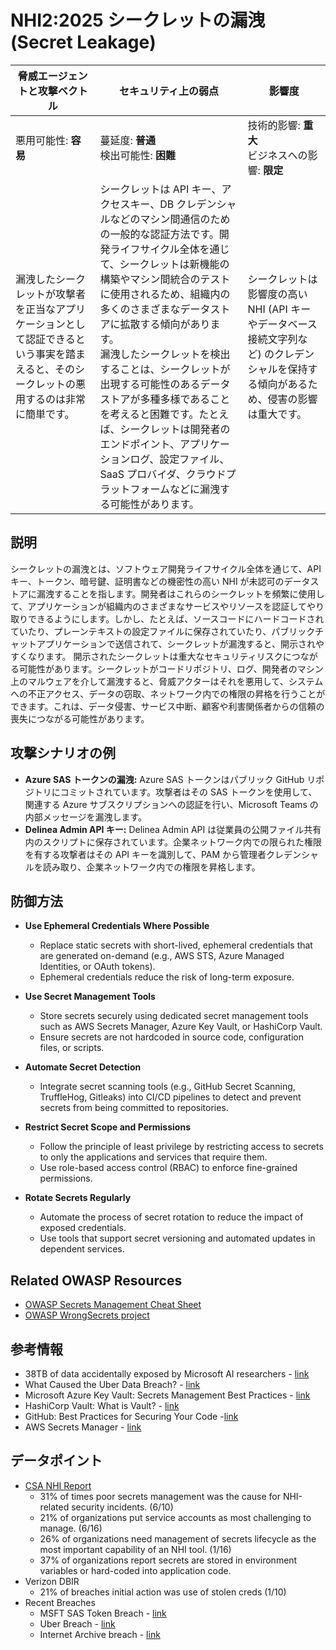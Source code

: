 # NHI2:2025 シークレットの漏洩 (Secret Leakage)

| 脅威エージェントと攻撃ベクトル | セキュリティ上の弱点                     | 影響度                                             |
|--------------------------------|------------------------------------------|----------------------------------------------------|
| 悪用可能性: **容易**           | 蔓延度: **普通**<br>検出可能性: **困難** | 技術的影響: **重大**<br>ビジネスへの影響: **限定** |
| 漏洩したシークレットが攻撃者を正当なアプリケーションとして認証できるという事実を踏まえると、そのシークレットの悪用するのは非常に簡単です。 | シークレットは API キー、アクセスキー、DB クレデンシャルなどのマシン間通信のための一般的な認証方法です。開発ライフサイクル全体を通じて、シークレットは新機能の構築やマシン間統合のテストに使用されるため、組織内の多くのさまざまなデータストアに拡散する傾向があります。 <br/> 漏洩したシークレットを検出することは、シークレットが出現する可能性のあるデータストアが多種多様であることを考えると困難です。たとえば、シークレットは開発者のエンドポイント、アプリケーションログ、設定ファイル、SaaS プロバイダ、クラウドプラットフォームなどに漏洩する可能性があります。 | シークレットは影響度の高い NHI (API キーやデータベース接続文字列など) のクレデンシャルを保持する傾向があるため、侵害の影響は重大です。 |


## 説明

シークレットの漏洩とは、ソフトウェア開発ライフサイクル全体を通じて、API キー、トークン、暗号鍵、証明書などの機密性の高い NHI が未認可のデータストアに漏洩することを指します。開発者はこれらのシークレットを頻繁に使用して、アプリケーションが組織内のさまざまなサービスやリソースを認証してやり取りできるようにします。しかし、たとえば、ソースコードにハードコードされていたり、プレーンテキストの設定ファイルに保存されていたり、パブリックチャットアプリケーションで送信されて、シークレットが漏洩すると、開示されやすくなります。
開示されたシークレットは重大なセキュリティリスクにつながる可能性があります。シークレットがコードリポジトリ、ログ、開発者のマシン上のマルウェアを介して漏洩すると、脅威アクターはそれを悪用して、システムへの不正アクセス、データの窃取、ネットワーク内での権限の昇格を行うことができます。これは、データ侵害、サービス中断、顧客や利害関係者からの信頼の喪失につながる可能性があります。

## 攻撃シナリオの例

* **Azure SAS トークンの漏洩:** Azure SAS トークンはパブリック GitHub リポジトリにコミットされています。攻撃者はその SAS トークンを使用して、関連する Azure サブスクリプションへの認証を行い、Microsoft Teams の内部メッセージを漏洩します。
* **Delinea Admin API キー:** Delinea Admin API は従業員の公開ファイル共有内のスクリプトに保存されています。企業ネットワーク内での限られた権限を有する攻撃者はその API キーを識別して、PAM から管理者クレデンシャルを読み取り、企業ネットワーク内での権限を昇格します。



## 防御方法

* **Use Ephemeral Credentials Where Possible**
   - Replace static secrets with short-lived, ephemeral credentials that are generated on-demand (e.g., AWS STS, Azure Managed Identities, or OAuth tokens).
   - Ephemeral credentials reduce the risk of long-term exposure.

* **Use Secret Management Tools**
   - Store secrets securely using dedicated secret management tools such as AWS Secrets Manager, Azure Key Vault, or HashiCorp Vault.
   - Ensure secrets are not hardcoded in source code, configuration files, or scripts.

* **Automate Secret Detection**
   - Integrate secret scanning tools (e.g., GitHub Secret Scanning, TruffleHog, Gitleaks) into CI/CD pipelines to detect and prevent secrets from being committed to repositories.

* **Restrict Secret Scope and Permissions**
   - Follow the principle of least privilege by restricting access to secrets to only the applications and services that require them.
   - Use role-based access control (RBAC) to enforce fine-grained permissions.

* **Rotate Secrets Regularly**
   - Automate the process of secret rotation to reduce the impact of exposed credentials.
   - Use tools that support secret versioning and automated updates in dependent services.

## Related OWASP Resources
* [OWASP Secrets Management Cheat Sheet](https://cheatsheetseries.owasp.org/cheatsheets/Secrets_Management_Cheat_Sheet.html)
* [OWASP WrongSecrets project](https://github.com/OWASP/wrongsecrets/)

## 参考情報
* 38TB of data accidentally exposed by Microsoft AI researchers - [link](https://www.wiz.io/blog/38-terabytes-of-private-data-accidentally-exposed-by-microsoft-ai-researchers)
* What Caused the Uber Data Breach? - [link](https://www.upguard.com/blog/what-caused-the-uber-data-breach)
* Microsoft Azure Key Vault: Secrets Management Best Practices - [link](https://learn.microsoft.com/en-us/azure/key-vault/secrets/secrets-best-practices)
* HashiCorp Vault: What is Vault? - [link](https://developer.hashicorp.com/vault/docs/what-is-vault)
* GitHub: Best Practices for Securing Your Code -[link](https://docs.github.com/en/code-security)
* AWS Secrets Manager - [link](https://aws.amazon.com/secrets-manager/)

## データポイント
* [CSA NHI Report](https://cloudsecurityalliance.org/artifacts/state-of-non-human-identity-security-survey-report)
    * 31% of times poor secrets management was the cause for NHI-related security incidents. (6/10)
    * 21% of organizations put service accounts as most challenging to manage. (6/16)
    * 26% of organizations need management of secrets lifecycle as the most important capability of an NHI tool. (1/16)
    * 37% of organizations report secrets are stored in environment variables or hard-coded into application code.
* Verizon DBIR
    * 21% of breaches initial action was use of stolen creds (1/10)
* Recent Breaches
    * MSFT SAS Token Breach - [link](https://www.wiz.io/blog/38-terabytes-of-private-data-accidentally-exposed-by-microsoft-ai-researchers)
    * Uber Breach - [link](https://www.upguard.com/blog/what-caused-the-uber-data-breach)
    * Internet Archive breach - [link](https://www.bleepingcomputer.com/news/security/internet-archive-hacked-data-breach-impacts-31-million-users/)
